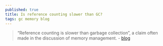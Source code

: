 ```yaml
---
published: true
title: Is reference counting slower than GC?
tags: gc memory blog
---
```

> “Reference counting is slower than garbage collection”, a claim often made in the discussion of memory management. - [blog](https://mortoray.com/2016/05/24/is-reference-counting-slower-than-gc/)